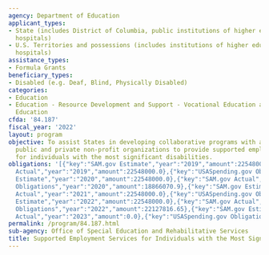 ```yaml
---
agency: Department of Education
applicant_types:
- State (includes District of Columbia, public institutions of higher education and
  hospitals)
- U.S. Territories and possessions (includes institutions of higher education and
  hospitals)
assistance_types:
- Formula Grants
beneficiary_types:
- Disabled (e.g. Deaf, Blind, Physically Disabled)
categories:
- Education
- Education - Resource Development and Support - Vocational Education and Handicapped
  Education
cfda: '84.187'
fiscal_year: '2022'
layout: program
objective: To assist States in developing collaborative programs with appropriate
  public and private non-profit organizations to provide supported employment services
  for individuals with the most significant disabilities.
obligations: '[{"key":"SAM.gov Estimate","year":"2019","amount":22548000.0},{"key":"SAM.gov
  Actual","year":"2019","amount":22548000.0},{"key":"USASpending.gov Obligations","year":"2019","amount":19841572.98},{"key":"SAM.gov
  Estimate","year":"2020","amount":22548000.0},{"key":"SAM.gov Actual","year":"2020","amount":22548000.0},{"key":"USASpending.gov
  Obligations","year":"2020","amount":18866070.9},{"key":"SAM.gov Estimate","year":"2021","amount":22548000.0},{"key":"SAM.gov
  Actual","year":"2021","amount":22548000.0},{"key":"USASpending.gov Obligations","year":"2021","amount":19299502.77},{"key":"SAM.gov
  Estimate","year":"2022","amount":22548000.0},{"key":"SAM.gov Actual","year":"2022","amount":22548000.0},{"key":"USASpending.gov
  Obligations","year":"2022","amount":22127816.65},{"key":"SAM.gov Estimate","year":"2023","amount":22548000.0},{"key":"SAM.gov
  Actual","year":"2023","amount":0.0},{"key":"USASpending.gov Obligations","year":"2023","amount":18889566.07}]'
permalink: /program/84.187.html
sub-agency: Office of Special Education and Rehabilitative Services
title: Supported Employment Services for Individuals with the Most Significant Disabilities
---
```

